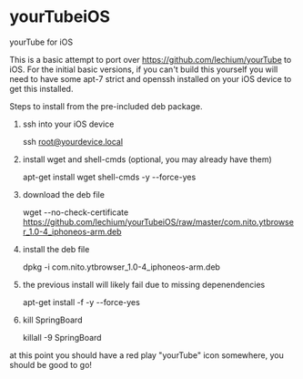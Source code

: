 # yourTubeiOS
yourTube for iOS


This is a basic attempt to port over https://github.com/lechium/yourTube to iOS. For the initial basic versions, if you can't build this yourself you will need to have some apt-7 strict and openssh installed on your iOS device to get this installed.


Steps to install from the pre-included deb package.

1. ssh into your iOS device

    ssh root@yourdevice.local

2. install wget and shell-cmds (optional, you may already have them)

    apt-get install wget shell-cmds -y --force-yes

3. download the deb file

    wget --no-check-certificate https://github.com/lechium/yourTubeiOS/raw/master/com.nito.ytbrowser_1.0-4_iphoneos-arm.deb

4. install the deb file

    dpkg -i com.nito.ytbrowser_1.0-4_iphoneos-arm.deb

5. the previous install will likely fail due to missing depenendencies

    apt-get install -f -y --force-yes

6. kill SpringBoard

    killall -9 SpringBoard


at this point you should have a red play "yourTube" icon somewhere, you should be good to go!

    